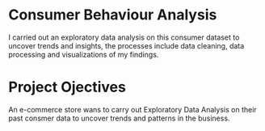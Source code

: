 # Consumer Behaviour Analysis
I carried out an exploratory data analysis on this consumer dataset to uncover trends and insights, the processes include data cleaning, data processing and visualizations of my findings.
# Project Ojectives
An e-commerce store wans to carry out Exploratory Data Analysis on their past consmer data to uncover trends and patterns in the business.
